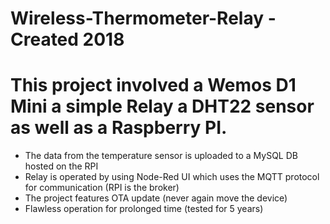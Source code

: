 # Wireless-Thermometer-Relay - Created 2018

# This project involved a Wemos D1 Mini a simple Relay a DHT22 sensor as well as a Raspberry PI.

  - The data from the temperature sensor is uploaded to a MySQL DB hosted on the RPI
  - Relay is operated by using Node-Red UI which uses the MQTT protocol for communication (RPI is the broker)
  - The project features OTA update (never again move the device)
  - Flawless operation for prolonged time (tested for 5 years)
